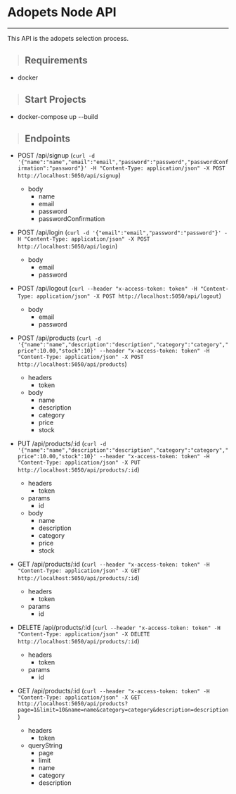 # **Adopets Node API**

---

This API is the adopets selection process.

> ## Requirements

* docker

> ## Start Projects

* docker-compose up --build

> ## Endpoints

* POST /api/signup (`curl -d '{"name":"name","email":"email","password":"password","passwordConfirmation":"password"}' -H "Content-Type: application/json" -X POST http://localhost:5050/api/signup`)
  * body
    - name
    - email
    - password
    - passwordConfirmation

* POST /api/login (`curl -d '{"email":"email","password":"password"}' -H "Content-Type: application/json" -X POST http://localhost:5050/api/login`)
  * body
    - email
    - password

* POST /api/logout (`curl --header "x-access-token: token" -H "Content-Type: application/json" -X POST http://localhost:5050/api/logout`)
  * body
    - email
    - password

* POST /api/products (`curl -d '{"name":"name","description":"description","category":"category","price":10.00,"stock":10}' --header "x-access-token: token" -H "Content-Type: application/json" -X POST http://localhost:5050/api/products`)
  * headers
    - token
  * body
    - name
    - description
    - category
    - price
    - stock

* PUT /api/products/:id (`curl -d '{"name":"name","description":"description","category":"category","price":10.00,"stock":10}' --header "x-access-token: token" -H "Content-Type: application/json" -X PUT http://localhost:5050/api/products/:id`)
  * headers
    - token
  * params
    - id
  * body
    - name
    - description
    - category
    - price
    - stock

* GET /api/products/:id (`curl --header "x-access-token: token" -H "Content-Type: application/json" -X GET http://localhost:5050/api/products/:id`)
  * headers
    - token
  * params
    - id

* DELETE /api/products/:id (`curl --header "x-access-token: token" -H "Content-Type: application/json" -X DELETE http://localhost:5050/api/products/:id`)
  * headers
    - token
  * params
    - id

* GET /api/products/:id (`curl --header "x-access-token: token" -H "Content-Type: application/json" -X GET http://localhost:5050/api/products?page=1&limit=10&name=name&category=category&description=description`)
  * headers
    - token
  * queryString
    - page
    - limit
    - name
    - category
    - description